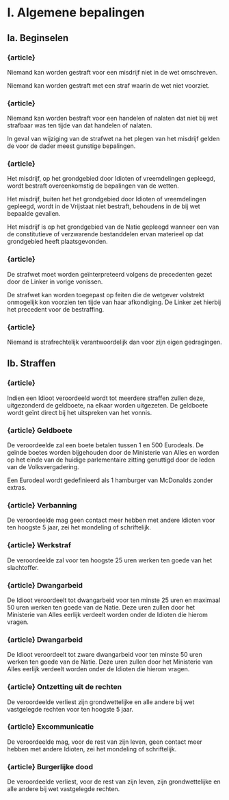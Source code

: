 # I. Algemene bepalingen
## Ia. Beginselen

### {article}
Niemand kan worden gestraft voor een misdrijf niet in de wet omschreven.

Niemand kan worden gestraft met een straf waarin de wet niet voorziet.

### {article}
Niemand kan worden bestraft voor een handelen of nalaten dat niet bij wet strafbaar was ten tijde van dat handelen of nalaten.

In geval van wijziging van de strafwet na het plegen van het misdrijf gelden de voor de dader meest gunstige bepalingen.

### {article}
Het misdrijf, op het grondgebied door Idioten of vreemdelingen gepleegd, wordt bestraft overeenkomstig de bepalingen van de wetten.

Het misdrijf, buiten het het grondgebied door Idioten of vreemdelingen gepleegd, wordt in de Vrijstaat niet bestraft, behoudens in de bij wet bepaalde gevallen.

Het misdrijf is op het grondgebied van de Natie gepleegd wanneer een van de constitutieve of verzwarende bestanddelen ervan materieel op dat grondgebied heeft plaatsgevonden.

### {article}
De strafwet moet worden geïnterpreteerd volgens de precedenten gezet door de Linker in vorige vonissen.

De strafwet kan worden toegepast op feiten die de wetgever volstrekt onmogelijk kon voorzien ten tijde van haar afkondiging. De Linker zet hierbij het precedent voor de bestraffing.

### {article}
Niemand is strafrechtelijk verantwoordelijk dan voor zijn eigen gedragingen.

## Ib. Straffen
### {article}
Indien een Idioot veroordeeld wordt tot meerdere straffen zullen deze, uitgezonderd de geldboete, na elkaar worden uitgezeten. De geldboete wordt geïnt direct bij het uitspreken van het vonnis.

### {article} Geldboete
De veroordeelde zal een boete betalen tussen 1 en 500 Eurodeals. De geïnde boetes worden bijgehouden door de Ministerie van Alles en worden op het einde van de huidige parlementaire zitting genuttigd door de leden van de Volksvergadering.

Een Eurodeal wordt gedefinieerd als 1 hamburger van McDonalds zonder extras.

### {article} Verbanning
De veroordeelde mag geen contact meer hebben met andere Idioten voor ten hoogste 5 jaar, zei het mondeling of schriftelijk.

### {article} Werkstraf
De veroordeelde zal voor ten hoogste 25 uren werken ten goede van het slachtoffer.

### {article} Dwangarbeid
De Idioot veroordeelt tot dwangarbeid voor ten minste 25 uren en maximaal 50 uren werken ten goede van de Natie. Deze uren zullen door het Ministerie van Alles eerlijk verdeelt worden onder de Idioten die hierom vragen.

### {article} Dwangarbeid
De Idioot veroordeelt tot zware dwangarbeid voor ten minste 50 uren werken ten goede van de Natie. Deze uren zullen door het Ministerie van Alles eerlijk verdeelt worden onder de Idioten die hierom vragen.

### {article} Ontzetting uit de rechten
De veroordeelde verliest zijn grondwettelijke en alle andere bij wet vastgelegde rechten voor ten hoogste 5 jaar.

### {article} Excommunicatie
De veroordeelde mag, voor de rest van zijn leven, geen contact meer hebben met andere Idioten, zei het mondeling of schriftelijk.

### {article} Burgerlijke dood
De veroordeelde verliest, voor de rest van zijn leven, zijn grondwettelijke en alle andere bij wet vastgelegde rechten.

